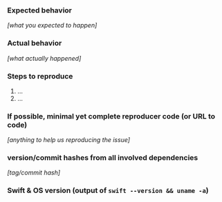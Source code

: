 ### Expected behavior
_[what you expected to happen]_

### Actual behavior
_[what actually happened]_

### Steps to reproduce

1. ...
2. ...

### If possible, minimal yet complete reproducer code (or URL to code)

_[anything to help us reproducing the issue]_

### version/commit hashes from all involved dependencies

_[tag/commit hash]_

### Swift & OS version (output of `swift --version && uname -a`)
